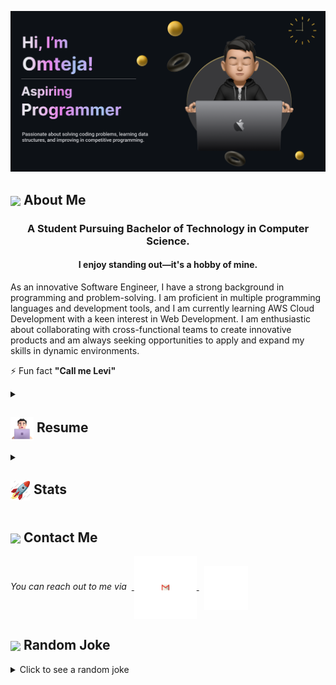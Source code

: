 <!--


### Hi there 👋
**omteja04/omteja04** is a ✨ _special_ ✨ repository because its `README.md` (this file) appears on your GitHub profile.

Here are some ideas to get you started:

- 🔭 I’m currently working on ...
- 🌱 I’m currently learning ...
- 👯 I’m looking to collaborate on ...
- 🤔 I’m looking for help with ...
- 💬 Ask me about ...
- 📫 How to reach me: ...
- 😄 Pronouns: ...
- ⚡ Fun fact: ...
-->
 <!-- cSpell:disable -->

![Omteja Yallapragada](https://github.com/omteja04/omteja04/blob/icons/MyBanner-2.png)

<!-- <h1 align="center"> Hi<img src="https://github.com/omteja04/omteja04/blob/icons/Hi.gif" width="28px"/>, I’m Omteja!</h1> -->

## <img align ='center' src="https://i.giphy.com/media/v1.Y2lkPTc5MGI3NjExdjh2dDM4bDhyYzM5NmppaHJ6dG56Mmh3bTkyanFkdWRvZ3R1cGoycSZlcD12MV9pbnRlcm5hbF9naWZfYnlfaWQmY3Q9ZQ/LOnt6uqjD9OexmQJRB/giphy.gif" width="37" /> About Me

<h3 align="center">A Student Pursuing Bachelor of Technology in Computer Science.</h3>
<h4 align="center">I enjoy standing out—it's a hobby of mine.</h4>

As an innovative Software Engineer, I have a strong background in programming and problem-solving. I am proficient in multiple programming languages and development tools, and I am currently learning AWS Cloud Development with a keen interest in Web Development. I am enthusiastic about collaborating with cross-functional teams to create innovative products and am always seeking opportunities to apply and expand my skills in dynamic environments.

⚡ Fun fact **"Call me Levi"**
<details>
 <summary><h2> <img align="center" src="https://github.com/omteja04/omteja04/blob/icons/about.png" width="37" /> Resume</h2></summary>

 <details>
  <summary><h4> <img align="center" src="https://github.com/omteja04/omteja04/blob/icons/academics.gif"  width="29"/> Academics</h2></summary>

<span> <a href="https://www.acet.ac.in"> <img src="https://img.shields.io/badge/BTECH-ACET_CSE'26-1877F2?style=for-the-badge"> </a> </span>
<span><img src="https://img.shields.io/badge/GPA-8.43/10.0-EFEEE9?style=for-the-badge"></span>

</details>

<details>
  <summary><h4> <img align="center" src="https://github.com/omteja04/omteja04/blob/icons/techstack.gif"  width="29"/> Tech Stack</h2></summary>

#### Languages

![C](https://img.shields.io/badge/-%2300599C.svg?style=for-the-badge&logo=c&logoColor=white)
![C++](https://img.shields.io/badge/-%2300599C.svg?style=for-the-badge&logo=c%2B%2B&logoColor=white)  
 ![Java](https://img.shields.io/badge/java-%23ED8B00.svg?style=for-the-badge&logo=java&logoColor=white)
![JavaScript](https://img.shields.io/badge/javascript-%23323330.svg?style=for-the-badge&logo=javascript&logoColor=%23F7DF1E)
![Python](https://img.shields.io/badge/python-3670A0?style=for-the-badge&logo=python&logoColor=ffdd54)
![Markdown](https://img.shields.io/badge/markdown-%23000000.svg?style=for-the-badge&logo=markdown&logoColor=white)
![CSS3](https://img.shields.io/badge/css3-%231572B6.svg?style=for-the-badge&logo=css3&logoColor=white)
![HTML5](https://img.shields.io/badge/html5-%23E34F26.svg?style=for-the-badge&logo=html5&logoColor=white)

#### Libraries/Frameworks

  <!-- ![Bootstrap](https://img.shields.io/badge/bootstrap-%23563D7C.svg?style=for-the-badge&logo=bootstrap&logoColor=white) 
  ![Django](https://img.shields.io/badge/django-%23092E20.svg?style=for-the-badge&logo=django&logoColor=white) 
  ![TailwindCSS](https://img.shields.io/badge/tailwindcss-%2338B2AC.svg?style=for-the-badge&logo=tailwind-css&logoColor=white) 
  ![Svelte](https://img.shields.io/badge/svelte-%23f1413d.svg?style=for-the-badge&logo=svelte&logoColor=white) 
  ![React](https://img.shields.io/badge/react-%2320232a.svg?style=for-the-badge&logo=react&logoColor=%2361DAFB) 
  ![ANDROID](https://img.shields.io/badge/android-%2320232a.svg?style=for-the-badge&logo=android&logoColor=%a4c639) 
  ![Next JS](https://img.shields.io/badge/Next-black?style=for-the-badge&logo=next.js&logoColor=white) 
  ![jQuery](https://img.shields.io/badge/jquery-%230769AD.svg?style=for-the-badge&logo=jquery&logoColor=white) 
  ![Express.js](https://img.shields.io/badge/threejs-black?style=for-the-badge&logo=three.js&logoColor=white) 
  ![Firebase](https://img.shields.io/badge/firebase-%23039BE5.svg?style=for-the-badge&logo=firebase)  -->

![MySQL](https://img.shields.io/badge/mysql-%2300f.svg?style=for-the-badge&logo=mysql&logoColor=white)

  <!-- ![MongoDB](https://img.shields.io/badge/MongoDB-%234ea94b.svg?style=for-the-badge&logo=mongodb&logoColor=white) 
  ![SQLite](https://img.shields.io/badge/sqlite-%2307405e.svg?style=for-the-badge&logo=sqlite&logoColor=white) -->

#### Deployment

![AWS](https://img.shields.io/badge/AWS-%23FF9900.svg?style=for-the-badge&logo=amazon&logoColor=white)

  <!-- ![Netlify](https://img.shields.io/badge/netlify-%23000000.svg?style=for-the-badge&logo=netlify&logoColor=#00C7B7) 
  ![Heroku](https://img.shields.io/badge/heroku-%23430098.svg?style=for-the-badge&logo=heroku&logoColor=white)  -->

![Vercel](https://img.shields.io/badge/vercel-%23000000.svg?style=for-the-badge&logo=vercel&logoColor=white)

#### Tools

  <!-- ![Arduino](https://img.shields.io/badge/-Arduino-00979D?style=for-the-badge&logo=Arduino&logoColor=white)
  ![Adobe Lightroom](https://img.shields.io/badge/Adobe%20Lightroom-31A8FF.svg?style=for-the-badge&logo=Adobe%20Lightroom&logoColor=white) 
  ![Adobe Photoshop](https://img.shields.io/badge/adobephotoshop-%2331A8FF.svg?style=for-the-badge&logo=adobephotoshop&logoColor=white) 
  ![Adobe Premiere Pro](https://img.shields.io/badge/Adobe%20Premiere%20Pro-9999FF.svg?style=for-the-badge&logo=Adobe%20Premiere%20Pro&logoColor=white) 
  ![Inkscape](https://img.shields.io/badge/Inkscape-e0e0e0?style=for-the-badge&logo=inkscape&logoColor=080A13) 
  ![Adobe InDesign](https://img.shields.io/badge/Adobe%20InDesign-EE3D8F?style=for-the-badge&logo=Adobe%20InDesign&logoColor=white)  -->

![Figma](https://img.shields.io/badge/figma-%23F24E1E.svg?style=for-the-badge&logo=figma&logoColor=white)

  <!-- ![Notion](https://img.shields.io/badge/Notion-%23000000.svg?style=for-the-badge&logo=notion&logoColor=white) -->
</details>

<details>
  <summary><h4> <img align="center" src="https://github.com/omteja04/omteja04/blob/icons/projects.gif"  width="29"/> Projects</h2></summary>

#### <a href="https://github.com/omteja04/levi">levi.ly URL Shortener</a>

<span><img src="https://img.shields.io/badge/AWS-%23FF9900.svg?style=for-the-badge&logo=amazon&logoColor=white">
<img src="https://img.shields.io/badge/html5-%23E34F26.svg?style=for-the-badge&logo=html5&logoColor=white"> <img src="https://img.shields.io/badge/css3-%231572B6.svg?style=for-the-badge&logo=css3&logoColor=white"> <img src="https://img.shields.io/badge/javascript-%23323330.svg?style=for-the-badge&logo=javascript&logoColor=%23F7DF1E"></span>

- Designed and Built a Serverless URL Shortener featuring a simple user-friendly web interface, which efficiently converts long URLs into shortened links.
- Although the project has been temporarily deactivated to manage costs, it can be reactivated for demonstrations

#### <a href="https://github.com/omteja04/sushi-shinobi">Sushi - Shinobi</a>

<span><img src="https://img.shields.io/badge/html5-%23E34F26.svg?style=for-the-badge&logo=html5&logoColor=white"> <img src="https://img.shields.io/badge/css3-%231572B6.svg?style=for-the-badge&logo=css3&logoColor=white"> <img src="https://img.shields.io/badge/javascript-%23323330.svg?style=for-the-badge&logo=javascript&logoColor=%23F7DF1E"></span>

- Developed a comprehensive and user-friendly landing page of a restaurant with impressive performance in all devices.
- Implemented smooth scroll animations significantly enhancing the user experience by adding interactive elements.

#### <a href="https://github.com/omteja04/InventoryManagementSystem">Sushi - Shinobi</a>

<span><img src="https://img.shields.io/badge/html5-%23E34F26.svg?style=for-the-badge&logo=html5&logoColor=white"> <img src="https://img.shields.io/badge/css3-%231572B6.svg?style=for-the-badge&logo=css3&logoColor=white"> <img src="https://img.shields.io/badge/javascript-%23323330.svg?style=for-the-badge&logo=javascript&logoColor=%23F7DF1E"></span>

- Built a Java application utilizing Java Database Connectivity and GUI frameworks for managing inventory operations.
- Focused on adding, deleting, and organizing the inventory.

</details>

<details>
  <summary><h4> <img align="center" src="https://user-images.githubusercontent.com/74038190/216122041-518ac897-8d92-4c6b-9b3f-ca01dcaf38ee.png"  width="29"/> Coding Handles</h2></summary>

[![LeetCode](https://img.shields.io/badge/LeetCode-000000?style=for-the-badge&logo=LeetCode&logoColor=#d16c06)](https://www.leetcode.com/omteja04)
[![Codeforces](https://img.shields.io/badge/Codeforces-445f9d?style=for-the-badge&logo=Codeforces&logoColor=white)](https://codeforces.com/profile/omteja04)
[![GeeksForGeeks](https://img.shields.io/badge/GeeksforGeeks-gray?style=for-the-badge&logo=geeksforgeeks&logoColor=35914c)](https://auth.geeksforgeeks.org/user/omteja04/practice)
[![CodeChef](https://img.shields.io/badge/CodeChef-%23964B00.svg?style=for-the-badge&logo=CodeChef&logoColor=white)](https://www.codechef.com/users/omeja04)
[![Hackerrank](https://img.shields.io/badge/-Hackerrank-2EC866?style=for-the-badge&logo=HackerRank&logoColor=white)](https://www.hackerrank.com/omteja04?hr_r=1)

</details>

</details>

<details>
  <summary><h2> <img align="center" src="https://github.com/omteja04/omteja04/blob/icons/stats.gif"  width="32"/> Stats</h2></summary>

### GeeksforGeeks

  <div align="center">
    <a href="https://auth.geeksforgeeks.org/user/omteja04">
      <img src="https://geeks-for-geeks-stats-api.vercel.app/?userName=omteja04" alt="Teja's Solver GeeksforGeeks Stats"/>
    </a>
  </div>
  
  ### Codeforces
  <div align="center">
    <a href="https://codeforces.com/profile/omteja04">
      <img src="https://codeforces-readme-stats.vercel.app/api/card?username=omteja04&theme=github_dark&force_username=true&border_color=404040" alt="Teja's Solver Codeforces Stats"/>
    </a>
  </div>

### Leetcode

  <div align="center">
  <a href="https://leetcode.com/omteja04">
  <img  src="https://leetcard.jacoblin.cool/omteja04?theme=dark&font=Ubuntu&cache=14400&ext=contest&sheets=https://gist.githubusercontent.com/omteja04/5e715e284c89cace8f5fa09f7fb930b8/raw/ec0be570f114124b1a2156a660d67baa0ab5639d/leetcode_stats_card.css" alt="Teja's Solver Leetcode Stats"/>
  </a>
 </div>

### GitHub

  <div align="center">
  <img src="https://github-readme-stats.vercel.app/api/top-langs?username=omteja04&locale=en&hide_title=false&layout=compact&card_width=320&langs_count=6&theme=tokyonight&hide_border=false" height="150" alt="languages graph"  />
  <img src="https://github-readme-stats.vercel.app/api?username=omteja04&hide_title=false&hide_rank=false&show_icons=true&include_all_commits=false&count_private=false&disable_animations=false&theme=tokyonight&locale=en&hide_border=false" height="150" alt="stats graph"  />
</div>

<div align="center">
  <img src="https://streak-stats.demolab.com?user=omteja04&locale=en&mode=daily&theme=tokyonight&hide_border=false&border_radius=5&order=3" height="220" alt="streak graph"  />
</div>
<div align="center">
  <img src="https://github-readme-activity-graph.vercel.app/graph?username=omteja04&theme=tokyo-night" height="220" alt="graph"  />
</div>

</details>

<!-- <details>
  <summary><h2> <img align ='center' src='https://i.giphy.com/media/v1.Y2lkPTc5MGI3NjExaGtqdDdwN2oyNWJ4czlncHBkamJxaHcxYmVmcXY3a3I3MjRmYjBrbCZlcD12MV9pbnRlcm5hbF9naWZfYnlfaWQmY3Q9ZQ/kmUvauX8TMWg0OsqKW/giphy.gif' width ='37' /> Socials</h2></summary>

<div style="display: flex; flex-direction: column; justify-content: center; align-items: center; ">
  <a href="https://github.com/omteja04">
    <img align="center" src="https://github.com/omteja04/omteja04/blob/icons/Github.gif" width="70"/>
  </a>
  <a href="https://linkedin.com/in/omteja">
    <img align="center" src="https://github.com/omteja04/omteja04/blob/icons/Linkedin.gif" width="70"/>
  </a>
</div> -->

</details>

## <img align="center" src="https://i.giphy.com/media/v1.Y2lkPTc5MGI3NjExaGtqdDdwN2oyNWJ4czlncHBkamJxaHcxYmVmcXY3a3I3MjRmYjBrbCZlcD12MV9pbnRlcm5hbF9naWZfYnlfaWQmY3Q9ZQ/kmUvauX8TMWg0OsqKW/giphy.gif"  width="37"/> Contact Me

<p> 
 <i>You can reach out to me via</i> 
&nbsp;<a href="mailto:yallapragadaomteja@gmail.com">
     <img align="center" src="https://github.com/omteja04/omteja04/blob/icons/Gmail.gif"  width="100"/>
 </a> &nbsp; <a href="https://linkedin.com/in/omteja">
    <img align="center" src="https://github.com/omteja04/omteja04/blob/icons/Linkedin.gif" width="70"/>
  </a>
</p>

## <img align ='center' src='https://media2.giphy.com/media/UQDSBzfyiBKvgFcSTw/giphy.gif?cid=ecf05e47p3cd513axbek3f56ti3jzizq8hincw20jauyyfyw&rid=giphy.gif' width ='37' /> Random Joke

<details>
  <summary>Click to see a random joke</summary>
  <div align="center">
   
  ![Jokes Card](https://readme-jokes.vercel.app/api?theme=halloween)
  
  </div>
</details>
<!-- 
<div align="center">
  <picture>
    <source media="(prefers-color-scheme: dark)" srcset="https://github.com/ParthJohri/ParthJohri/blob/output/github-contribution-grid-snake-dark.svg">
    <source media="(prefers-color-scheme: light)" srcset="https://github.com/ParthJohri/ParthJohri/blob/output/github-contribution-grid-snake.svg">
    <img alt="github contribution grid snake animation" src="https://github.com/ParthJohri/ParthJohri/blob/output/github-contribution-grid-snake.svg">
  </picture>
</div> -->

